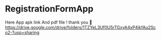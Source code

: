 # RegistrationFormApp

Here App apk link And pdf file ! thank you 🙏
https://drive.google.com/drive/folders/1TZYeL3Uf0U5rTGxyA4xP4ikfAu2Sco2-?usp=sharing
